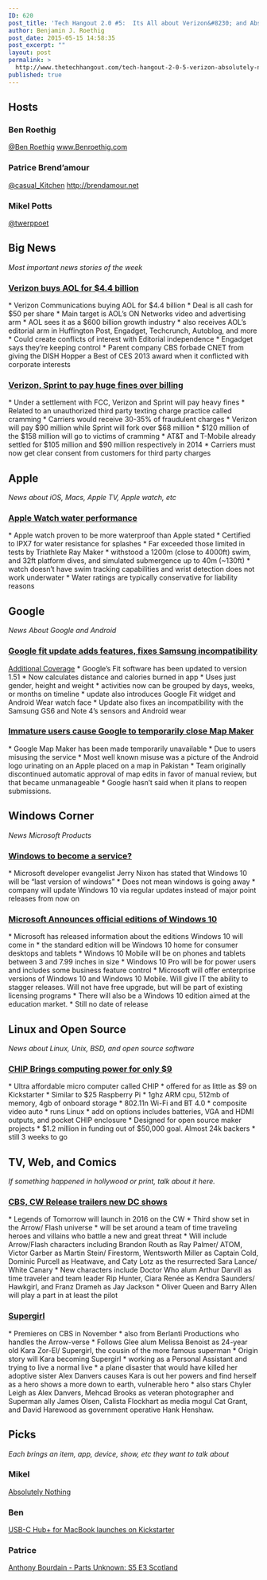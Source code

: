 ```yaml
---
ID: 620
post_title: 'Tech Hangout 2.0 #5:  Its All about Verizon&#8230; and Absolutely Nothing'
author: Benjamin J. Roethig
post_date: 2015-05-15 14:58:35
post_excerpt: ""
layout: post
permalink: >
  http://www.thetechhangout.com/tech-hangout-2-0-5-verizon-absolutely-nothing/
published: true
---
```

<h2>Hosts</h2>
<h3>Ben Roethig</h3>
<a href="http://www.twitter.com/benroethig">@Ben Roethig</a>
<a href="http://www.BenRoethig.com">www.Benroethig.com</a>

<h3>Patrice Brend’amour</h3>
<a href="http://www.twitter.com/casual_kitchen">@casual_Kitchen</a>
<a href="http://brendamour.net">http://brendamour.net</a>

<h3>Mikel Potts</h3> 
<a href="http://www.twitter.com/twerppoet">@twerppoet
</a>

<h2>Big News</h2>
<em>Most important news stories of the week</em>

<h3><a href="http://www.benroethig.com/2015/05/verizon-communications-agrees-to-buy.html">Verizon buys AOL for $4.4 billion</a></h3>
* Verizon Communications buying AOL for $4.4 billion
* Deal is all cash for $50 per share
* Main target is AOL’s ON Networks video and advertising arm
* AOL sees it as a $600 billion growth industry
* also receives AOL’s editorial arm in Huffington Post, Engadget, Techcrunch, Autoblog, and more
* Could create conflicts of interest with Editorial independence
* Engadget says they’re keeping control
* Parent company CBS forbade CNET from giving the DISH Hopper a Best of CES 2013 award when it conflicted with corporate interests

<h3><a href="http://www.theverge.com/2015/5/12/8593085/verizon-sprint-cramming-settlement-fcc-158-million">Verizon, Sprint to pay huge fines over billing</a></h3>
* Under a settlement with FCC, Verizon and Sprint will pay heavy fines
* Related to an unauthorized third party texting charge practice called cramming
* Carriers would receive 30-35% of fraudulent charges
* Verizon will pay $90 million while Sprint will fork over $68 million
* $120 million of the $158 million will go to victims of cramming
* AT&T and T-Mobile already settled for $105 million and $90 million respectively in 2014
* Carriers must now get clear consent from customers for third party charges

<h2>Apple</h2>
<em>News about iOS, Macs, Apple TV, Apple watch, etc</em>

<h3><a href="http://appleinsider.com/articles/15/05/11/apple-watch-withstands-1200m-swim-simulated-depths-up-to-40m">Apple Watch water performance</a></h3>
* Apple watch proven to be more waterproof than Apple stated
* Certified to IPX7 for water resistance for splashes
* Far exceeded those limited in tests by Triathlete  Ray Maker
* withstood a 1200m (close to 4000ft) swim, and 32ft platform dives, and simulated submergence up to 40m (~130ft)
* watch doesn’t have swim tracking capabilities and wrist detection does not work underwater
* Water ratings are typically conservative for liability reasons  

<h2>Google</h2>
<em>News About Google and Android</em>

<h3><a href="http://officialandroid.blogspot.com/2015/05/google-fit-make-every-step-count.html">Google fit update adds features, fixes Samsung incompatibility</a></h3>
<a href="http://www.androidcentral.com/new-google-fit-update-also-addresses-samsung-incompatibility">Additional Coverage</a>
* Google’s Fit software has been updated to version 1.51
* Now calculates distance and calories burned in app
* Uses just gender, height and weight
* activities now can be grouped by days, weeks, or months on timeline
* update also introduces Google Fit widget and Android Wear watch face
* Update also fixes an incompatibility with the Samsung GS6 and Note 4’s sensors and Android wear

<h3><a href="http://thenextweb.com/google/2015/05/11/the-peeing-android-has-forced-google-to-freeze-its-map-editing-tool/">Immature users cause Google to temporarily close Map Maker</a></h3>
* Google Map Maker has been made temporarily unavailable
* Due to users misusing the service
* Most well known misuse was a picture of the Android logo urinating on an Apple placed on a map in Pakistan
* Team originally discontinued automatic approval of map edits in favor of manual review, but that became unmanageable
* Google hasn’t said when it plans to reopen submissions.

<h2>Windows Corner</h2>
<em>News Microsoft Products</em>

<h3><a href="http://www.independent.co.uk/news/business/windows-10-to-be-last-version-of-microsofts-os-10239146.html">Windows to become a service?</a></h3>
* Microsoft developer evangelist Jerry Nixon has stated that Windows 10 will be “last version of windows”
* Does not mean windows is going away
* company will update Windows 10 via regular updates instead of major point releases from now on

<h3><a href="http://www.zdnet.com/article/microsoft-goes-public-with-its-list-of-planned-windows-10-editions/">Microsoft Announces official editions of Windows 10</a></h3>
* Microsoft has released information about the editions Windows 10 will come in
* the standard edition will be Windows 10 home for consumer desktops and tablets
* Windows 10 Mobile will be on phones and tablets between 3 and 7.99 inches in size
* Windows 10 Pro will be for power users and includes some business feature control
* Microsoft will offer enterprise versions of Windows 10 and Windows 10 Mobile.  Will give IT the ability to stagger releases.  Will not have free upgrade, but will be part of existing licensing programs
* There will also be a Windows 10 edition aimed at the education market.
* Still no date of release

<h2>Linux and Open Source</h2>
<em>News about Linux, Unix, BSD, and open source software</em>

<h3><a href="http://bgr.com/2015/05/11/chip-computer-kickstarter-raspberry-pi-killer/">CHIP Brings computing power for only $9</a></h3>
* Ultra affordable micro computer called CHIP
* offered for as little as $9 on Kickstarter
* Similar to $25 Raspberry Pi
* 1ghz ARM cpu, 512mb of memory, 4gb of onboard storage
* 802.11n Wi-Fi and BT 4.0
* composite video auto
* runs Linux
* add on options includes batteries, VGA and HDMI outputs, and pocket CHIP enclosure
* Designed for open source maker projects
* $1.2 million in funding out of $50,000 goal.  Almost 24k backers
* still 3 weeks to go

<h2>TV, Web, and Comics</h2>
<em>If something happened in hollywood or print, talk about it here.</em>

<h3><a href="http://www.comingsoon.net/tv/trailers/440415-the-trailer-for-dcs-legends-of-tomorrow-has-arrived#/slide/1">CBS, CW Release trailers new DC shows</a></h3>
* Legends of Tomorrow will launch in 2016 on the CW
* Third show set in the Arrow/ Flash universe
* will be set around a team of time traveling heroes and villains who battle a new and great threat
* Will include Arrow/Flash characters including Brandon Routh as Ray Palmer/ ATOM, Victor Garber as Martin Stein/ Firestorm, Wentsworth Miller as Captain Cold, Dominic Purcell as Heatwave, and Caty Lotz as the resurrected Sara Lance/ White Canary
* New characters include Doctor Who alum Arthur Darvill as time traveler and team leader Rip Hunter, Ciara Renée as Kendra Saunders/ Hawkgirl, and Franz Drameh as Jay Jackson
* Oliver Queen and Barry Allen will play a part in at least the pilot

<h3><a href="http://www.comingsoon.net/tv/trailers/440095-cbs-unleashes-an-extended-supergirl-trailer#/slide/1">Supergirl</a></h3>
* Premieres on CBS in November
* also from Berlanti Productions who handles the Arrow-verse
* Follows Glee alum Melissa Benoist as 24-year old Kara Zor-El/ Supergirl, the cousin of the more famous superman
* Origin story will Kara becoming Supergirl
* working as a Personal Assistant and trying to live a normal live
* a plane disaster that would have killed her adoptive sister Alex Danvers causes Kara is out her powers and find herself as a hero
shows a more down to earth, vulnerable hero
* also stars Chyler Leigh as Alex Danvers, Mehcad Brooks as veteran photographer and Superman ally James Olsen, Calista Flockhart as media mogul Cat Grant, and David Harewood as government operative Hank Henshaw.



<h2>Picks</h2>
<em>Each brings an item, app, device, show, etc they want to talk about</em>

<h3>Mikel</h3>
<a href="http://absolutelynothing.com/">Absolutely Nothing</a>

<h3>Ben</h3>
<a href="http://backerjack.com/with-new-macbook-ports-apple-taketh-away-and-hub-giveth-back/">USB-C Hub+ for MacBook launches on Kickstarter</a>

<h3>Patrice</h3>
<a href="http://edition.cnn.com/2015/05/07/travel/gallery/bourdain-parts-unknown-scotland/">Anthony Bourdain - Parts Unknown: S5 E3 Scotland</a>